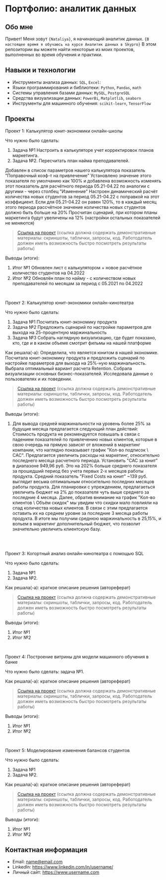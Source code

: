 # Портфолио: аналитик данных

## Обо мне 

Привет! Меня зовут ``{Nataliya}``, я начинающий аналитик данных. 
``{В настоящее время я обучаюсь на курсе Аналитик данных в Skypro}``
В этом репозитории вы можете найти некоторые из моих проектов, выполненных во время обучения и практики.
<br>

## Навыки и технологии
- Инструменты анализа данных: ``SQL``, ``Excel``: 
- Языки программирования и библиотеки: ``Python``, ``Pandas``, ``math`` 
- Системы управления базами данных: ``MySQL``, ``PostgreSQL``
- Средства визуализации данных: ``PowerBi``, ``Matplotlib``, ``seaborn``
- Инструменты для машинного обучения: ``scikit-learn``, ``TensorFlow``



## Проекты
<p> Проект 1: Калькулятор юнит-экономики онлайн-школы</p>
<p>Что нужно было сделать:<p>
<ol>
  <li>Задача №1 Настроить в калькуляторе учет корректировок планов маркетинга.</li>
  <li>Задача №2. Пересчитать план найма преподавателей.</li>
</ol>

<p>Добавлен в список параметров нашего калькулятора показатель "Поправочный коэф-т на привлечение"
  Установлено значение этого показателя по умолчанию как 100% и добавлена возможность изменять этот показатель для расчётного периода 05.21-04.22 по аналогии с другими - через столбец "Изменение"
Настроен динамический расчёт количества новых студентов за период 05.21-04.22 с поправкой на этот коэффициент. Если для 05.21-04.22 он равен 120%, то в каждый месяц этого периода рассчётное значение количества новых студентов должно быть больше на 20%
Просчитан сценарий, при котором планы маркетинга будут увеличены на 12% (настройки остальных показателей не меняются)
<p>


> <a href="https://github.com/NDesember/my_catalog/blob/main/%D0%9A%D0%B0%D0%BB%D1%8C%D0%BA%D1%83%D0%BB%D1%8F%D1%82%D0%BE%D1%80%20%D0%BE%D0%BD-%D0%BB%D0%B0%D0%B9%D0%BD%20%D1%88%D0%BA%D0%BE%D0%BB%D1%8B.xlsx">Ссылка на проект</a>
  (ссылка должна содержать демонстративные материалы: скриншоты, таблички, запросы, код. Работодатель должен иметь возможность быстро посмотреть результаты работы)

<p>Выводы (итоги):<p>
<ol>
  <li>Итог №1 Обновлен лист с калькулятором + новое расчётное количество студентов на 04.2022 </li>
  <li>Итог №2 Обновлён план по найму - с количеством новых преподавателей по месяцам за период с 05.2021 по 04.2022</li>
</ol>
<br> 

<p> Проект 2: Калькулятор юнит-экономики онлайн-кинотеатра</p>
<p>Что нужно было сделать:<p>
<ol>
  <li>Задача №1 Посчитать юнит-экономику продукта</li>
  <li>Задача №2 Предложить сценарий по настройке параметров для выхода на 25-процентную маржинальность </li>
  <li>Задача №3 Собрать наглядную визуализацию, где будет показано, кто, где и в каком объеме смотрит фильмы на нашей платформе </li>
</ol>

<p>Как решала(-а): 
Определила, что является юнитом в нашей экономике.
Посчитала юнит-экономику продукта и предложить сценарий по настройке параметров для выхода на 25%-ную маржинальность.
Выбрала оптимальный вариант расчета Retention. 
Собрала визуализации основных бизнес-показателей.
Исследовала данные о пользователях и их поведении.<p>

> <a href="https://github.com/NDesember/my_catalog/blob/main/%D0%BA%D1%83%D1%80%D1%81%D0%BE%D0%B2%D0%B0%D1%8F%20%20%D0%AE%D0%BD%D0%B8%D1%82%20-%20%D1%8D%D0%BA%D0%BE%D0%BD%D0%BE%D0%BC%D0%B8%D0%BA%D0%B0.xlsb">Ссылка на проект</a>
 (ссылка должна содержать демонстративные материалы: скриншоты, таблички, запросы, код. Работодатель должен иметь возможность быстро посмотреть результаты работы)
 
<p>Выводы (итоги):<p>
<ol>
  <li>Для вывода средней маржинальности на уровень более 25% за будущие месяца предлагается следующий план действий: 
    Стоимость продукта не рекомендуется повышать в связи с падением показателей по привлечению новых клиентов, которые в свою очередь на прямую зависят от вложений в маркетинг компании, что наглядно показывает график "Кол-во подписок \ САС".
    Предлагается увеличить расходы на маркетинг, относительно последнего месяца расчетного периода.  Установить "CAC за юнит" в диапазоне 949,96 руб. Это на 202% больше среднего показателя за прошедший период без учета первых 2-х месяцов работы продукта. Средний показатель "Fixed Costs на юнит"  ~139 руб. выглядит весьма оптимальным относительно последних месяцов работы продукта. 
    Для планировки с упреждением, предлагаеться увеличить бюджет на 2% до показателя чуть выше среднего за последние 4 месяца. Далее, обратив внимание на график "Кол-во клиентов \ Объём скидок" мы увидим что скидки мало повлияли на спад количества новых клиентов. В связи с этим предлагается оставить их на среднем уровне за последние 3 месяца работы продукта. В итоге мы получим среднюю маржинальность в 25,15%, и вольем в маркетинг дополнительный бюджет, что позволит значительно увеличить клиентскую базу. </li>
 
</ol>
<br> 

<br> 
<p> Проект 3: Когортный анализ онлайн-кинотеатра с помощью SQL</p>
<p>Что нужно было сделать:<p>
<ol>
  <li>Задача №1</li>
  <li>Задача №2.</li>
</ol>

<p>Как решала(-а): краткое описание решения (автореферат)<p>
  
> <a href="https://drive.google.com/drive/folders/1wdD-mfSeIsHWgrMLJz8Tv_ClAuP_EAOQ?usp=sharing">Ссылка на проект</a>
(ссылка должна содержать демонстративные материалы: скриншоты, таблички, запросы, код. Работодатель должен иметь возможность быстро посмотреть результаты работы)

  <p>Выводы (итоги):<p>
<ol>
  <li>Итог №1</li>
  <li>Итог №2</li>
</ol>

<br> 
<p>Проект 4: Построение витрины для модели машинного обучения в банке </p> 
<p>Что нужно было сделать: задача №1.<p>
  
<p>Как решала(-а): краткое описание решения (автореферат)<p>

> <a href="https://drive.google.com/drive/folders/1QOk5AAh6x7jK_yHgfKI2sUFYR7AWUi5u">Ссылка на проект</a>
(ссылка должна содержать демонстративные материалы: скриншоты, таблички, запросы, код. Работодатель должен иметь возможность быстро посмотреть результаты работы)
  
 <p>Выводы (итоги):<p>
<ol>
  <li>Итог №1</li>
  <li>Итог №2</li>
</ol>
<br> 


<p>Проект 5: Моделирование изменения балансов студентов</p> 
<p>Что нужно было сделать:<p>
<ol>
  <li>Задача №1</li>
  <li>Задача №2.</li>
</ol>

<p>Как решала(-а): краткое описание решения (автореферат)<p>

> <a href="https://github.com/Skyproportfolio/data-analytics-5month/blob/main/Проект%205.xlsx">Ссылка на проект</a>
(ссылка должна содержать демонстративные материалы: скриншоты, таблички, запросы, код. Работодатель должен иметь возможность быстро посмотреть результаты работы)
 
 <p>Выводы (итоги):<p>
<ol>
  <li>Итог №1</li>
  <li>Итог №2</li>
</ol>

## Контактная информация
- Email: name@email.com
- LinkedIn: https://www.linkedin.com/in/username/
- Личный сайт: https://www.username.com
